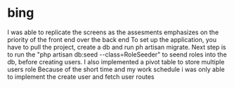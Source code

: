 # bing
I was able to replicate the screens as the assesments emphasizes on the priority of the front end over the back end
To set up the application, you have to pull the project, create a db and run ph artisan migrate.
Next step is to run the "php artisan db:seed --class=RoleSeeder" to seend roles into the db, before creating users.
I also implemented a pivot table to store multiple users role
Because of the short time and my work schedule i was only able to implement the create user and fetch user routes
